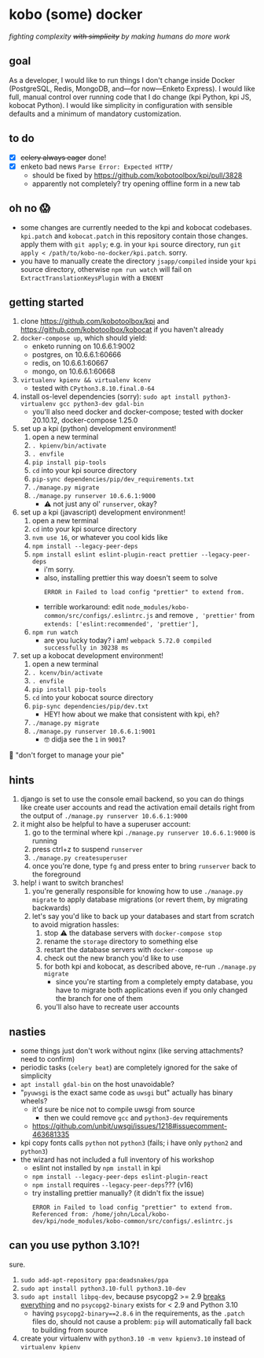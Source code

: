 # kobo (some) docker
*fighting complexity ~~with simplicity~~ by making humans do more work*

## goal
As a developer, I would like to run things I don't change inside Docker
(PostgreSQL, Redis, MongoDB, and—for now—Enketo Express). I would like full,
manual control over running code that I do change (kpi Python, kpi JS, kobocat
Python). I would like simplicity in configuration with sensible defaults and a
minimum of mandatory customization.

## to do
- [x] ~~celery always eager~~ done!
- [x] enketo bad news `Parse Error: Expected HTTP/`
    * should be fixed by https://github.com/kobotoolbox/kpi/pull/3828
    * apparently not completely? try opening offline form in a new tab

## oh no :scream:
* some changes are currently needed to the kpi and kobocat codebases.
  `kpi.patch` and `kobocat.patch` in this repository contain those changes.
  apply them with `git apply`; e.g. in your `kpi` source directory, run `git
  apply < /path/to/kobo-no-docker/kpi.patch`. sorry.
* you have to manually create the directory `jsapp/compiled` inside your `kpi`
  source directory, otherwise `npm run watch` will fail on
  `ExtractTranslationKeysPlugin` with a `ENOENT`

## getting started
1. clone https://github.com/kobotoolbox/kpi and
   https://github.com/kobotoolbox/kobocat if you haven't already
1. `docker-compose up`, which should yield:
    * enketo running on 10.6.6.1:9002
    * postgres, on 10.6.6.1:60666
    * redis, on 10.6.6.1:60667
    * mongo, on 10.6.6.1:60668
1. `virtualenv kpienv && virtualenv kcenv`
    * tested with `CPython3.8.10.final.0-64`
1. install os-level dependencies (sorry): `sudo apt install python3-virtualenv gcc python3-dev gdal-bin`
    * you'll also need docker and docker-compose; tested with docker 20.10.12,
      docker-compose 1.25.0
1. set up a kpi (python) development environment!
    1. open a new terminal
    1. `. kpienv/bin/activate`
    1. `. envfile`
    1. `pip install pip-tools`
    1. `cd` into your kpi source directory
    1. `pip-sync dependencies/pip/dev_requirements.txt`
    1. `./manage.py migrate`
    1. `./manage.py runserver 10.6.6.1:9000`
        * :warning: not just any ol' `runserver`, okay?
1. set up a kpi (javascript) development environment!
    1. open a new terminal
    1. `cd` into your kpi source directory
    1. `nvm use 16`, or whatever you cool kids like
    1. `npm install --legacy-peer-deps`
    1. `npm install eslint eslint-plugin-react prettier --legacy-peer-deps`
        * i'm sorry.
        * also, installing prettier this way doesn't seem to solve
          ```
          ERROR in Failed to load config "prettier" to extend from.
          ```
        * terrible workaround: edit `node_modules/kobo-common/src/configs/.eslintrc.js`
          and remove `, 'prettier'` from `extends: ['eslint:recommended', 'prettier'],`
    1. `npm run watch`
        * are you lucky today? i am! `webpack 5.72.0 compiled successfully in 30238 ms`
1. set up a kobocat development environment!
    1. open a new terminal
    1. `. kcenv/bin/activate`
    1. `. envfile`
    1. `pip install pip-tools`
    1. `cd` into your kobocat source directory
    1. `pip-sync dependencies/pip/dev.txt`
        * HEY! how about we make that consistent with kpi, eh?
    1. `./manage.py migrate`
    1. `./manage.py runserver 10.6.6.1:9001`
        * :nerd_face: didja see the `1` in `9001`?

:pie: "don't forget to manage your pie"

## hints
1. django is set to use the console email backend, so you can do things like
   create user accounts and read the activation email details right from the
   output of `./manage.py runserver 10.6.6.1:9000`
1. it might also be helpful to have a superuser account:
    1. go to the terminal where kpi `./manage.py runserver 10.6.6.1:9000` is
       running
    1. press ctrl+z to suspend `runserver`
    1. `./manage.py createsuperuser`
    1. once you're done, type `fg` and press enter to bring `runserver` back to
       the foreground
1. help! i want to switch branches!
    1. you're generally responsible for knowing how to use
       `./manage.py migrate` to apply database migrations (or revert them, by
       migrating backwards)
    1. let's say you'd like to back up your databases and start
       from scratch to avoid migration hassles:
        1. stop :warning: the database servers with `docker-compose stop`
        1. rename the `storage` directory to something else
        1. restart the database servers with `docker-compose up`
        1. check out the new branch you'd like to use
        1. for both kpi and kobocat, as described above, re-run
           `./manage.py migrate`
            * since you're starting from a completely empty database,
              you have to migrate both applications even if you only changed
              the branch for one of them
        1. you'll also have to recreate user accounts

## nasties
* some things just don't work without nginx (like serving attachments? need to
  confirm)
* periodic tasks (`celery beat`) are completely ignored for the sake of
  simplicity
* `apt install gdal-bin` on the host unavoidable?
* "`pyuwsgi` is the exact same code as `uwsgi` but" actually has binary wheels?
    * it'd sure be nice not to compile uwsgi from source
        * then we could remove `gcc` and `python3-dev` requirements
    * https://github.com/unbit/uwsgi/issues/1218#issuecomment-463681335
* kpi copy fonts calls `python` not `python3` (fails; i have only `python2` and `python3`)
* the wizard has not included a full inventory of his workshop
    * eslint not installed by `npm install` in kpi
    * `npm install --legacy-peer-deps eslint-plugin-react`
    * `npm install` requires `--legacy-peer-deps`??? (v16)
    * try installing prettier manually? (it didn't fix the issue)
      ```
      ERROR in Failed to load config "prettier" to extend from.
      Referenced from: /home/john/Local/kobo-dev/kpi/node_modules/kobo-common/src/configs/.eslintrc.js
      ```

## can you use python 3.10?!
sure.
1. `sudo add-apt-repository ppa:deadsnakes/ppa`
1. `sudo apt install python3.10-full python3.10-dev`
1. `sudo apt install libpq-dev`, because psycopg2 >= 2.9
   [breaks everything](https://stackoverflow.com/a/68025007/2402324) and no
   `psycopg2-binary` exists for < 2.9 and Python 3.10
    * having `psycopg2-binary==2.8.6` in the requirements, as the `.patch`
      files do, should not cause a problem: `pip` will automatically fall back
      to building from source
1. create your virtualenv with `python3.10 -m venv kpienv3.10` instead of
   `virtualenv kpienv`
